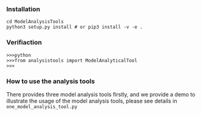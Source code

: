 ### Installation 

```shell
cd ModelAnalysisTools
python3 setup.py install # or pip3 install -v -e . 
```

### Verifiaction
```shell
>>>python
>>>from analysistools import ModelAnalyticalTool
>>>
```

### How to use the analysis tools


There provides three model analysis tools firstly, and we provide a demo to illustrate the usage of the model analysis tools, please see details in ```one_model_analysis_tool.py```


